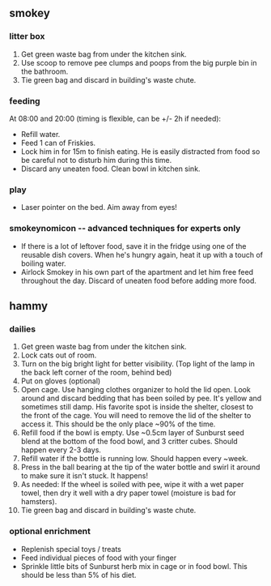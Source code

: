## smokey

### litter box
1. Get green waste bag from under the kitchen sink.
2. Use scoop to remove pee clumps and poops from the big purple bin in the
   bathroom.
3. Tie green bag and discard in building's waste chute.

### feeding

At 08:00 and 20:00 (timing is flexible, can be +/- 2h if needed):

- Refill water.
- Feed 1 can of Friskies.
- Lock him in for 15m to finish eating. He is easily distracted from food so be
  careful not to disturb him during this time.
- Discard any uneaten food. Clean bowl in kitchen sink.

### play

- Laser pointer on the bed. Aim away from eyes!

### smokeynomicon -- advanced techniques for experts only
- If there is a lot of leftover food, save it in the fridge using one of the
  reusable dish covers. When he's hungry again, heat it up with a touch of
  boiling water.
- Airlock Smokey in his own part of the apartment and let him free feed
  throughout the day. Discard of uneaten food before adding more food.

## hammy

### dailies
1. Get green waste bag from under the kitchen sink.
2. Lock cats out of room.
3. Turn on the big bright light for better visibility. (Top light of the lamp
   in the back left corner of the room, behind bed)
4. Put on gloves (optional)
5. Open cage. Use hanging clothes organizer to hold the lid open. Look around
   and discard bedding that has been soiled by pee. It's yellow and sometimes
   still damp. His favorite spot is inside the shelter, closest to the front of
   the cage. You will need to remove the lid of the shelter to access it. This
   should be the only place ~90% of the time.
6. Refill food if the bowl is empty. Use ~0.5cm layer of Sunburst seed blend at
   the bottom of the food bowl, and 3 critter cubes. Should happen every 2-3
   days.
7. Refill water if the bottle is running low. Should happen every ~week.
8. Press in the ball bearing at the tip of the water bottle and swirl it around
   to make sure it isn't stuck. It happens!
9. As needed: If the wheel is soiled with pee, wipe it with a wet paper towel,
   then dry it well with a dry paper towel (moisture is bad for hamsters).
10. Tie green bag and discard in building's waste chute.

### optional enrichment
- Replenish special toys / treats
- Feed individual pieces of food with your finger
- Sprinkle little bits of Sunburst herb mix in cage or in food bowl. This
  should be less than 5% of his diet.
